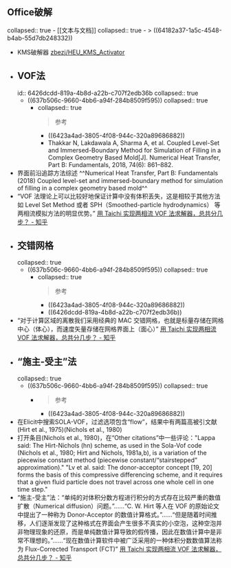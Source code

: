 ## Office破解
collapsed:: true
	- [[文本与文档]]
	  collapsed:: true
		- > ((64182a37-1a5c-4548-b4ab-55d7db248332))
- KMS破解器 [zbezj/HEU_KMS_Activator](https://github.com/zbezj/HEU_KMS_Activator)
- ## VOF法
  id:: 6426dcdd-819a-4b8d-a22b-c707f2edb36b
  collapsed:: true
	- ((637b506c-9660-4bb6-a94f-284b8509f595))
	  collapsed:: true
		- collapsed:: true
		  >参考
			- ((6423a4ad-3805-4f08-944c-320a89686882))
			- Thakkar N, Lakdawala A, Sharma A, et al. Coupled Level-Set and Immersed-Boundary Method for Simulation of Filling in a Complex Geometry Based Mold[J]. Numerical Heat Transfer, Part B: Fundamentals, 2018, 74(6): 861–882.
- 界面前沿追踪方法综述 ^^Numerical Heat Transfer, Part B: Fundamentals (2018) Coupled level-set and immersed-boundary method for simulation of filling in a complex geometry based mold^^
- “VOF 法理论上可以比较好地保证计算中没有体积丢失，这是相较于其他方法如 Level Set Method 或者 SPH（Smoothed-particle hydrodynamics） 等两相流模拟方法的明显优势。” [用 Taichi 实现两相流 VOF 法求解器，总共分几步？ - 知乎](https://zhuanlan.zhihu.com/p/615827092?utm_campaign=&utm_medium=social&utm_oi=903663640190803968&utm_psn=1623257519312322560&utm_source=cn.ticktick.task)
- ## 交错网格
  collapsed:: true
	- ((637b506c-9660-4bb6-a94f-284b8509f595))
	  collapsed:: true
		- collapsed:: true
		  >参考
			- ((6423a4ad-3805-4f08-944c-320a89686882))
			- ((6426dcdd-819a-4b8d-a22b-c707f2edb36b))
- “对于计算区域的离散我们采用经典的 MAC 交错网格，也就是标量存储在网格中心（体心），而速度矢量存储在网格界面上（面心）” [用 Taichi 实现两相流 VOF 法求解器，总共分几步？ - 知乎](https://zhuanlan.zhihu.com/p/615827092?utm_campaign=&utm_medium=social&utm_oi=903663640190803968&utm_psn=1623257519312322560&utm_source=cn.ticktick.task)
- ## “施主-受主”法
  collapsed:: true
	- ((637b506c-9660-4bb6-a94f-284b8509f595))
	  collapsed:: true
		- >参考
			- ((6423a4ad-3805-4f08-944c-320a89686882))
- 在Elicit中搜索SOLA-VOF，过滤选项包含“flow”，结果中有两篇高被引文献(Hirt et al., 1975)(Nichols et al., 1980)
- 打开条目(Nichols et al., 1980)，在“Other citations”中一些评论："Lappa said: The Hirt-Nichols (hn) scheme, as used in the Sola-Vof code (Nichols et al., 1980; Hirt and Nichols, 1981a,b), is a variation of the piecewise constant method (piecewise constant/“stairstepped” approximation)." "Lv et al. said: The donor-acceptor concept [19, 20] forms the basis of this compressive differencing scheme, and it requires that a given fluid particle does not travel across one whole cell in one time step."
- “施主-受主”法：“单纯的对体积分数方程进行积分的方式存在比较严重的数值扩散（Numerical diffusion）问题。”……“C. W. Hirt 等人在 VOF 的原始论文中提出了一种称为 Donor-Acceptor 的数值计算格式。”……“但是随着时间推移，人们逐渐发现了这种格式在界面会产生很多不真实的小空泡，这种空泡并非物理现象的还原，而是单纯数值计算导致的假传播，因此在数值计算中是非常不理想的。”……“现在数值计算软件中被广泛采用的一种体积分数数值算法称为 Flux-Corrected Transport (FCT)” [用 Taichi 实现两相流 VOF 法求解器，总共分几步？ - 知乎](https://zhuanlan.zhihu.com/p/615827092)
